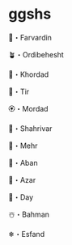 # ggshs
🌹・Farvardin

🪴・Ordibehesht

🌵・Khordad

🌺・Tir

🏵・Mordad

💐・Shahrivar

🍁・Mehr

🍂・Aban

🌲・Azar 

🎄・Day 

☃️・Bahman 

❄・Esfand
